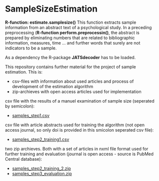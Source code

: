 # SampleSizeEstimation
**R-function: estimate.samplesize()**
This function extracts sample information from an abstract text of a psychological study. In a preceding preprocessing (**R-function perform.preprocessin()**, the abstract is prepared by eliminating numbers that are related to bibliographic information, measures, time ... and further words that surely are not indicators to be a sample.

As a dependency the R-package **JATSdecoder** has to be loaded.

This repository contains further material for the project of sample estimation. This is:

* csv-files with information about used articles and process of development of the estimation algorithm
* zip-archieves with open access articles used for implementation

csv file with the results of a manuel examination of sample size (seperated by semicolon):
- [samples_step1.csv](https://github.com/PetrinaB/SampleSizeEstimation/files/7022204/samples_step1.csv)

csv file with article abstracts used for training the algorithm (not open access journal, so only doi is provided in this smicolon seperated csv file):
- [samples_step2_training1.csv](https://github.com/PetrinaB/SampleSizeEstimation/files/7022209/samples_step2_training1.csv)

two zip archieves. Both with a set of articles in nxml file format used for further training and evaluation (journal is open access - source is PubMed Central database):
- [samples_step2_training_2.zip](https://github.com/PetrinaB/SampleSizeEstimation/files/7017608/samples_step2_training_2.zip)
- [samples_step3_evaluation.zip](https://github.com/PetrinaB/SampleSizeEstimation/files/7017610/samples_step3_evaluation.zip)


